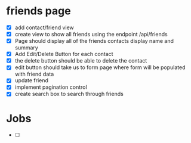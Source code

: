 # friends page

- [x] add contact/friend view
- [x] create view to show all friends using the endpoint /api/friends
- [x] Page should display all of the friends contacts display name and summary
- [x] Add Edit/Delete Button for each contact
- [x] the delete button should be able to delete the contact
- [x] edit button should take us to form page where form will be populated with friend data
- [x] update friend
- [x] implement pagination control
- [x] create search box to search through friends

# Jobs

- [ ]
